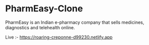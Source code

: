 # PharmEasy-Clone


PharmEasy is an Indian e-pharmacy company that sells medicines, diagnostics and telehealth online.



Live :- https://roaring-creponne-d99230.netlify.app
